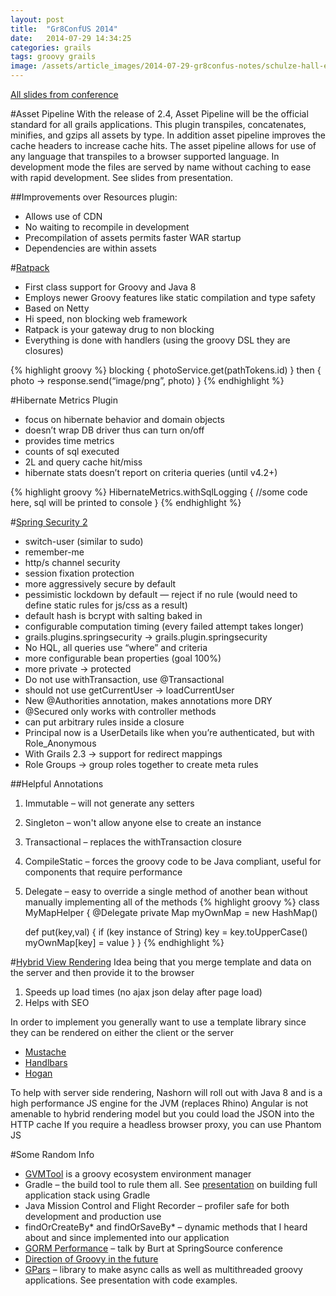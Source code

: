 ```yaml
---
layout: post
title:  "Gr8ConfUS 2014"
date:   2014-07-29 14:34:25
categories: grails
tags: groovy grails
image: /assets/article_images/2014-07-29-gr8confus-notes/schulze-hall-exterior.jpg
---
```


[All slides from conference](https://github.com/sjurgemeyer/GR8ConfUS2014/)

#Asset Pipeline
With the release of 2.4, Asset Pipeline will be the official standard for all grails applications. This plugin transpiles, concatenates, minifies, and gzips all assets by type. In addition asset pipeline improves the cache headers to increase cache hits. The asset pipeline allows for use of any language that transpiles to a browser supported language. In development mode the files are served by name without caching to ease with rapid development. See slides from presentation.

##Improvements over Resources plugin:
- Allows use of CDN
- No waiting to recompile in development
- Precompilation of assets permits faster WAR startup
- Dependencies are within assets

#[Ratpack](https://github.com/sjurgemeyer/GR8ConfUS2014/tree/master/Real%20Time%20Ratpack)
- First class support for Groovy and Java 8
- Employs newer Groovy features like static compilation and type safety
- Based on Netty
- Hi speed, non blocking web framework
- Ratpack is your gateway drug to non blocking
- Everything is done with handlers (using the groovy DSL they are closures)

{% highlight groovy %}
blocking {
	photoService.get(pathTokens.id)
} then { photo ->
	response.send(“image/png”, photo)
}
{% endhighlight %}

#Hibernate Metrics Plugin
- focus on hibernate behavior and domain objects
- doesn’t wrap DB driver thus can turn on/off
- provides time metrics
- counts of sql executed
- 2L and query cache hit/miss
- hibernate stats doesn’t report on criteria queries (until v4.2+)

{% highlight groovy %}
HibernateMetrics.withSqlLogging {
	//some code here, sql will be printed to console
}
{% endhighlight %}

#[Spring Security 2](https://github.com/sjurgemeyer/GR8ConfUS2014/blob/master/burtbeckwith/WhatsNewInSpringSecurity.pdf	)
- switch-user (similar to sudo)
- remember-me
- http/s channel security
- session fixation protection
- more aggressively secure by default
- pessimistic lockdown by default — reject if no rule (would need to define static rules for js/css as a result)
- default hash is bcrypt with salting baked in
- configurable computation timing (every failed attempt takes longer)
- grails.plugins.springsecurity -> grails.plugin.springsecurity
- No HQL, all queries use “where” and criteria
- more configurable bean properties (goal 100%)
- more private -> protected
- Do not use withTransaction, use @Transactional
- should not use getCurrentUser -> loadCurrentUser
- New @Authorities annotation, makes annotations more DRY
- @Secured only works with controller methods
- can put arbitrary rules inside a closure
- Principal now is a UserDetails like when you’re authenticated, but with Role_Anonymous
- With Grails 2.3 -> support for redirect mappings
- Role Groups -> group roles together to create meta rules

##Helpful Annotations
1. Immutable – will not generate any setters
2. Singleton – won't allow anyone else to create an instance
3. Transactional – replaces the withTransaction closure
4. CompileStatic – forces the groovy code to be Java compliant, useful for components that require performance
5. Delegate – easy to override a single method of another bean without manually implementing all of the methods	
{% highlight groovy %}
class MyMapHelper {
	@Delegate
	private Map myOwnMap = new HashMap()

	def put(key,val) {
		if (key instance of String) key = key.toUpperCase()
		myOwnMap[key] = value
	}
}
{% endhighlight %}

#[Hybrid View Rendering](https://github.com/sjurgemeyer/GR8ConfUS2014/tree/master/Hybrid%20View%20Rendering%20with%20Grails)
Idea being that you merge template and data on the server and then provide it to the browser

1. Speeds up load times (no ajax json delay after page load)
2. Helps with SEO

In order to implement you generally want to use a template library since they can be rendered on either the client or the server

- [Mustache](http://mustache.github.io/)
- [Handlbars](http://handlebarsjs.com/)
- [Hogan](http://twitter.github.io/hogan.js/)

To help with server side rendering, Nashorn will roll out with Java 8 and is a high performance JS engine for the JVM (replaces Rhino)
Angular is not amenable to hybrid rendering model but you could load the JSON into the HTTP cache
If you require a headless browser proxy, you can use Phantom JS

#Some Random Info
- [GVMTool](http://gvmtool.net) is a groovy ecosystem environment manager
- Gradle – the build tool to rule them all. See [presentation](https://github.com/sjurgemeyer/GR8ConfUS2014/blob/master/John-Engelman/talks.md) on building full application stack using Gradle
- Java Mission Control and Flight Recorder – profiler safe for both development and production use
- findOrCreateBy* and findOrSaveBy* – dynamic methods that I heard about and since implemented into our application
- [GORM Performance](http://www.infoq.com/presentations/GORM-Performance) – talk by Burt at SpringSource conference
- [Direction of Groovy in the future](https://github.com/sjurgemeyer/GR8ConfUS2014/tree/master/Guillaume%20Laforge)
- [GPars](http://gpars.codehaus.org/) – library to make async calls as well as multithreaded groovy applications. See presentation with code examples.